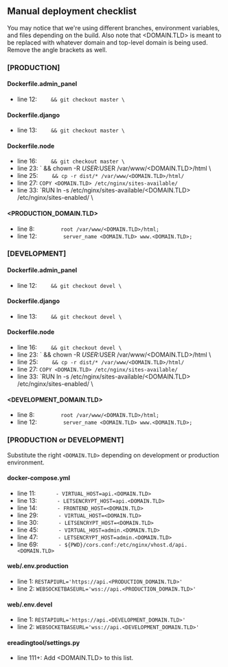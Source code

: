 ## Manual deployment checklist
You may notice that we're using different branches, environment variables, and files
depending on the build. Also note that <DOMAIN.TLD> is meant to be replaced with 
whatever domain and top-level domain is being used. Remove the angle brackets as well.


### [PRODUCTION]

#### Dockerfile.admin_panel
* line 12: `    && git checkout master \`

#### Dockerfile.django
* line 13: `    && git checkout master \`
 
#### Dockerfile.node
* line 16: `    && git checkout master \`
* line 23: `    && chown -R $USER:$USER /var/www/<DOMAIN.TLD>/html \
* line 25: `    && cp -r dist/* /var/www/<DOMAIN.TLD>/html/`
* line 27: `COPY <DOMAIN.TLD> /etc/nginx/sites-available/`
* line 33: `RUN ln -s /etc/nginx/sites-available/<DOMAIN.TLD> /etc/nginx/sites-enabled/ \

#### <PRODUCTION_DOMAIN.TLD>
* line 8:  `        root /var/www/<DOMAIN.TLD>/html;`
* line 12: `        server_name <DOMAIN.TLD> www.<DOMAIN.TLD>;`


### [DEVELOPMENT]

#### Dockerfile.admin_panel
* line 12: `    && git checkout devel \`

#### Dockerfile.django
* line 13: `    && git checkout devel \`

#### Dockerfile.node
* line 16: `    && git checkout devel \`
* line 23: `    && chown -R $USER:$USER /var/www/<DOMAIN.TLD>/html \
* line 25: `    && cp -r dist/* /var/www/<DOMAIN.TLD>/html/`
* line 27: `COPY <DOMAIN.TLD> /etc/nginx/sites-available/`
* line 33: `RUN ln -s /etc/nginx/sites-available/<DOMAIN.TLD> /etc/nginx/sites-enabled/ \

#### <DEVELOPMENT_DOMAIN.TLD>
* line 8:  `        root /var/www/<DOMAIN.TLD>/html;`
* line 12: `        server_name <DOMAIN.TLD> www.<DOMAIN.TLD>;`

### [PRODUCTION or DEVELOPMENT]
Substitute the right `<DOMAIN.TLD>` depending on development or production environment.

#### docker-compose.yml
* line 11: `      - VIRTUAL_HOST=api.<DOMAIN.TLD>`
* line 13: `      - LETSENCRYPT_HOST=api.<DOMAIN.TLD>`
* line 14: `      - FRONTEND_HOST=<DOMAIN.TLD>`
* line 29: `      - VIRTUAL_HOST=<DOMAIN.TLD>`
* line 30: `      - LETSENCRYPT_HOST=<DOMAIN.TLD>`
* line 45: `      - VIRTUAL_HOST=admin.<DOMAIN.TLD>`
* line 47: `      - LETSENCRYPT_HOST=admin.<DOMAIN.TLD>`
* line 69: `      - ${PWD}/cors.conf:/etc/nginx/vhost.d/api.<DOMAIN.TLD>`

#### web/.env.production
* line 1: `RESTAPIURL='https://api.<PRODUCTION_DOMAIN.TLD>'`
* line 2: `WEBSOCKETBASEURL='wss://api.<PRODUCTION_DOMAIN.TLD>'`

#### web/.env.devel
* line 1: `RESTAPIURL='https://api.<DEVELOPMENT_DOMAIN.TLD>'`
* line 2: `WEBSOCKETBASEURL='wss://api.<DEVELOPMENT_DOMAIN.TLD>'`

#### ereadingtool/settings.py
* line 111+: Add <DOMAIN.TLD> to this list.